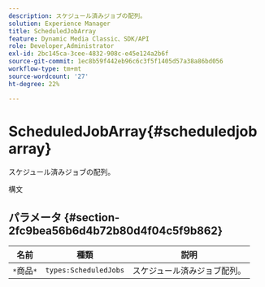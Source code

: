 ```yaml
---
description: スケジュール済みジョブの配列。
solution: Experience Manager
title: ScheduledJobArray
feature: Dynamic Media Classic、SDK/API
role: Developer,Administrator
exl-id: 2bc145ca-3cee-4832-908c-e45e124a2b6f
source-git-commit: 1ec8b59f442eb96c6c3f5f1405d57a38a86bd056
workflow-type: tm+mt
source-wordcount: '27'
ht-degree: 22%

---
```


# ScheduledJobArray{#scheduledjobarray}

スケジュール済みジョブの配列。

構文

## パラメータ {#section-2fc9bea56b6d4b72b80d4f04c5f9b862}

| 名前 | 種類 | 説明 |
|---|---|---|
| `*`商品`*` | `types:ScheduledJobs` | スケジュール済みジョブ配列。 |
